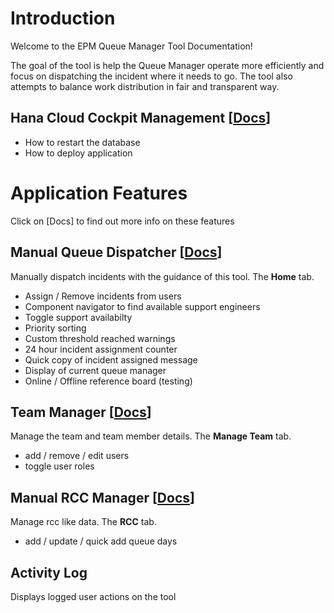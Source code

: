 # Introduction
Welcome to the EPM Queue Manager Tool Documentation!

The goal of the tool is help the Queue Manager operate more efficiently and focus on dispatching the incident where it needs to go. 
The tool also attempts to balance work distribution in fair and transparent way.

## Hana Cloud Cockpit Management [[Docs](/additional-documentation/hana-cloud-cockpit.html)]
*  How to restart the database
*  How to deploy application

# Application Features
Click on [Docs] to find out more info on these features

## Manual Queue Dispatcher [[Docs](/additional-documentation/manual-queue-dispatcher.html)]
Manually dispatch incidents with the guidance of this tool. The **Home** tab.
*  Assign / Remove incidents from users
*  Component navigator to find available support engineers
*  Toggle support availabilty
*  Priority sorting
*  Custom threshold reached warnings
*  24 hour incident assignment counter
*  Quick copy of incident assigned message
*  Display of current queue manager
*  Online / Offline reference board (testing)

## Team Manager [[Docs](/additional-documentation/manage-team.html)]
Manage the team and team member details. The **Manage Team** tab.
*  add / remove / edit users
*  toggle user roles

## Manual RCC Manager [[Docs](/additional-documentation/rcc.html)]
Manage rcc like data. The **RCC** tab.
*  add / update / quick add queue days

## Activity Log
Displays logged user actions on the tool
